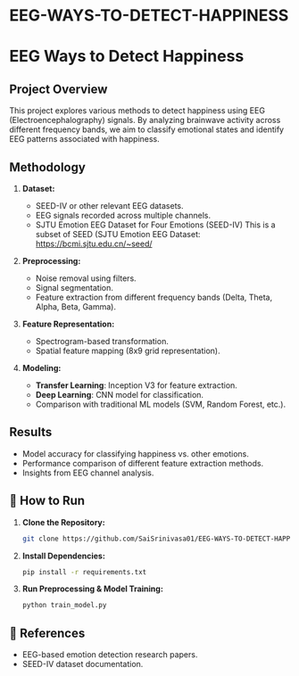 # EEG-WAYS-TO-DETECT-HAPPINESS
# EEG Ways to Detect Happiness

##  Project Overview
This project explores various methods to detect happiness using EEG (Electroencephalography) signals. By analyzing brainwave activity across different frequency bands, we aim to classify emotional states and identify EEG patterns associated with happiness.

##  Methodology
1. **Dataset:**
   - SEED-IV or other relevant EEG datasets.
   - EEG signals recorded across multiple channels.
   - SJTU Emotion EEG Dataset for Four Emotions (SEED-IV) This is a subset of SEED (SJTU Emotion EEG Dataset: https://bcmi.sjtu.edu.cn/~seed/

2. **Preprocessing:**
   - Noise removal using filters.
   - Signal segmentation.
   - Feature extraction from different frequency bands (Delta, Theta, Alpha, Beta, Gamma).

3. **Feature Representation:**
   - Spectrogram-based transformation.
   - Spatial feature mapping (8x9 grid representation).

4. **Modeling:**
   - **Transfer Learning**: Inception V3 for feature extraction.
   - **Deep Learning**: CNN model for classification.
   - Comparison with traditional ML models (SVM, Random Forest, etc.).

## Results
- Model accuracy for classifying happiness vs. other emotions.
- Performance comparison of different feature extraction methods.
- Insights from EEG channel analysis.

## 🚀 How to Run
1. **Clone the Repository:**
   ```sh
   git clone https://github.com/SaiSrinivasa01/EEG-WAYS-TO-DETECT-HAPPINESS
   ```
2. **Install Dependencies:**
   ```sh
   pip install -r requirements.txt
   ```
3. **Run Preprocessing & Model Training:**
   ```sh
   python train_model.py
   ```

## 📜 References
- EEG-based emotion detection research papers.
- SEED-IV dataset documentation.


